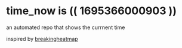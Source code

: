 # time_now is (( 1695366000903 ))

an automated repo that shows the currnent time

inspired by [breakingheatmap](https://github.com/breakingheatmap/breakingheatmap)